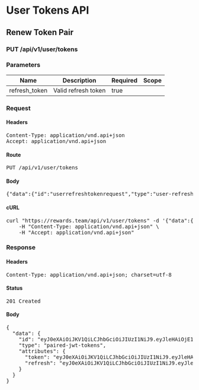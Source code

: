 # User Tokens API

## Renew Token Pair

### PUT /api/v1/user/tokens

### Parameters

| Name | Description | Required | Scope |
|------|-------------|----------|-------|
| refresh_token | Valid refresh token | true |  |

### Request

#### Headers

<pre>Content-Type: application/vnd.api+json
Accept: application/vnd.api+json</pre>

#### Route

<pre>PUT /api/v1/user/tokens</pre>

#### Body

<pre>{"data":{"id":"userrefreshtokenrequest","type":"user-refresh-token-requests","attributes":{"refresh-token":"eyJ0eXAiOiJKV1QiLCJhbGciOiJIUzI1NiJ9.eyJleHAiOjE1OTQzNzAwNzMsInN1YiI6MzI0OSwidHlwZSI6InJlZnJlc2giLCJjbGllbnRfaWQiOiIyIn0.2jNPQCB03jHMN9Yz4obso4DwgqzFepC3rhh8Vx8xsG0"}}}</pre>

#### cURL

<pre class="request">curl &quot;https://rewards.team/api/v1/user/tokens&quot; -d &#39;{&quot;data&quot;:{&quot;id&quot;:&quot;userrefreshtokenrequest&quot;,&quot;type&quot;:&quot;user-refresh-token-requests&quot;,&quot;attributes&quot;:{&quot;refresh-token&quot;:&quot;eyJ0eXAiOiJKV1QiLCJhbGciOiJIUzI1NiJ9.eyJleHAiOjE1OTQzNzAwNzMsInN1YiI6MzI0OSwidHlwZSI6InJlZnJlc2giLCJjbGllbnRfaWQiOiIyIn0.2jNPQCB03jHMN9Yz4obso4DwgqzFepC3rhh8Vx8xsG0&quot;}}}&#39; -X PUT \
	-H &quot;Content-Type: application/vnd.api+json&quot; \
	-H &quot;Accept: application/vnd.api+json&quot;</pre>

### Response

#### Headers

<pre>Content-Type: application/vnd.api+json; charset=utf-8</pre>

#### Status

<pre>201 Created</pre>

#### Body

<pre>{
  "data": {
    "id": "eyJ0eXAiOiJKV1QiLCJhbGciOiJIUzI1NiJ9.eyJleHAiOjE1OTQzNzAwNzMsInN1YiI6MzI0OSwidHlwZSI6ImFjY2VzcyJ9.6fEySlWJxiL64-ZGYpK7hqUmpg4lPNNqrowfUN4pZDA",
    "type": "paired-jwt-tokens",
    "attributes": {
      "token": "eyJ0eXAiOiJKV1QiLCJhbGciOiJIUzI1NiJ9.eyJleHAiOjE1OTQzNzAwNzMsInN1YiI6MzI0OSwidHlwZSI6ImFjY2VzcyJ9.6fEySlWJxiL64-ZGYpK7hqUmpg4lPNNqrowfUN4pZDA",
      "refresh": "eyJ0eXAiOiJKV1QiLCJhbGciOiJIUzI1NiJ9.eyJleHAiOjE1OTk0Njc2NzMsInN1YiI6MzI0OSwidHlwZSI6InJlZnJlc2giLCJjbGllbnRfaWQiOiIyIn0.O88L5M-CIsqTeBY1o18RKu36EsvDNvhud1ittJDPSRE"
    }
  }
}</pre>
